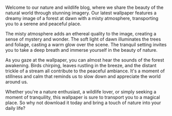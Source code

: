 <!--
Write me content for website with wallpaper "A dreamy image of a forest at dawn with a misty atmosphere for a nature or wildlife blog"
-->

<!--font:Poppins.-->

Welcome to our nature and wildlife blog, where we share the beauty of the natural world through stunning imagery. Our latest wallpaper features a dreamy image of a forest at dawn with a misty atmosphere, transporting you to a serene and peaceful place.

The misty atmosphere adds an ethereal quality to the image, creating a sense of mystery and wonder. The soft light of dawn illuminates the trees and foliage, casting a warm glow over the scene. The tranquil setting invites you to take a deep breath and immerse yourself in the beauty of nature.

As you gaze at the wallpaper, you can almost hear the sounds of the forest awakening. Birds chirping, leaves rustling in the breeze, and the distant trickle of a stream all contribute to the peaceful ambiance. It's a moment of stillness and calm that reminds us to slow down and appreciate the world around us.

Whether you're a nature enthusiast, a wildlife lover, or simply seeking a moment of tranquility, this wallpaper is sure to transport you to a magical place. So why not download it today and bring a touch of nature into your daily life?
